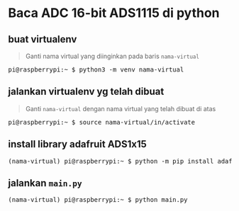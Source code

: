 # Baca ADC 16-bit ADS1115 di python

## buat virtualenv
> Ganti nama virtual yang diinginkan pada baris `nama-virtual` 
<pre>pi@raspberrypi:~ $ python3 -m venv <kbd>nama-virtual<kbd></pre>

## jalankan virtualenv yg telah dibuat
> Ganti `nama-virtual` dengan nama virtual yang telah dibuat di atas
<pre>pi@raspberrypi:~ $ source <kbd>nama-virtual</kbd>/in/activate</pre>

## install library adafruit ADS1x15
<pre>(nama-virtual) pi@raspberrypi:~ $ python -m pip install adafruit-circuitpython-ads1x15</pre>

## jalankan `main.py`
<pre>(nama-virtual) pi@raspberrypi:~ $ python main.py</pre>
